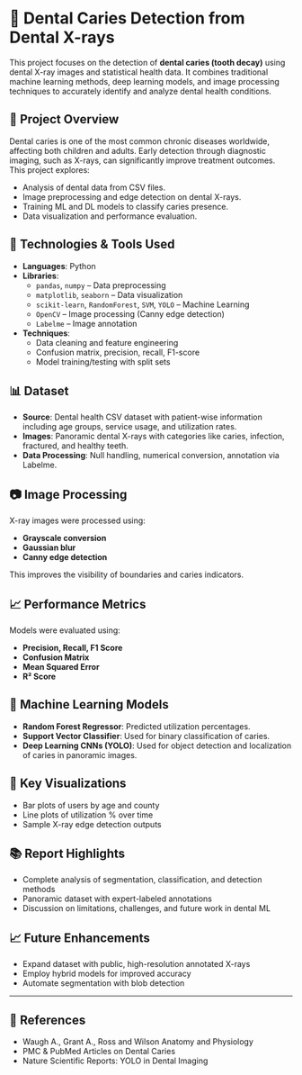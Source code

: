 # 🦷 Dental Caries Detection from Dental X-rays

This project focuses on the detection of **dental caries (tooth decay)** using dental X-ray images and statistical health data. It combines traditional machine learning methods, deep learning models, and image processing techniques to accurately identify and analyze dental health conditions.

## 📌 Project Overview

Dental caries is one of the most common chronic diseases worldwide, affecting both children and adults. Early detection through diagnostic imaging, such as X-rays, can significantly improve treatment outcomes. This project explores:
- Analysis of dental data from CSV files.
- Image preprocessing and edge detection on dental X-rays.
- Training ML and DL models to classify caries presence.
- Data visualization and performance evaluation.

## 🧪 Technologies & Tools Used

- **Languages**: Python
- **Libraries**:
  - `pandas`, `numpy` – Data preprocessing
  - `matplotlib`, `seaborn` – Data visualization
  - `scikit-learn`, `RandomForest`, `SVM`, `YOLO` – Machine Learning
  - `OpenCV` – Image processing (Canny edge detection)
  - `Labelme` – Image annotation
- **Techniques**:
  - Data cleaning and feature engineering
  - Confusion matrix, precision, recall, F1-score
  - Model training/testing with split sets

## 📊 Dataset

- **Source**: Dental health CSV dataset with patient-wise information including age groups, service usage, and utilization rates.
- **Images**: Panoramic dental X-rays with categories like caries, infection, fractured, and healthy teeth.
- **Data Processing**: Null handling, numerical conversion, annotation via Labelme.

## 📷 Image Processing

X-ray images were processed using:
- **Grayscale conversion**
- **Gaussian blur**
- **Canny edge detection**

This improves the visibility of boundaries and caries indicators.

## 📈 Performance Metrics

Models were evaluated using:
- **Precision, Recall, F1 Score**
- **Confusion Matrix**
- **Mean Squared Error**
- **R² Score**

## 🧠 Machine Learning Models

- **Random Forest Regressor**: Predicted utilization percentages.
- **Support Vector Classifier**: Used for binary classification of caries.
- **Deep Learning CNNs (YOLO)**: Used for object detection and localization of caries in panoramic images.

## 📍 Key Visualizations

- Bar plots of users by age and county
- Line plots of utilization % over time
- Sample X-ray edge detection outputs

## 📚 Report Highlights

- Complete analysis of segmentation, classification, and detection methods
- Panoramic dataset with expert-labeled annotations
- Discussion on limitations, challenges, and future work in dental ML

## 📈 Future Enhancements

- Expand dataset with public, high-resolution annotated X-rays
- Employ hybrid models for improved accuracy
- Automate segmentation with blob detection

---

## 📄 References

- Waugh A., Grant A., Ross and Wilson Anatomy and Physiology
- PMC & PubMed Articles on Dental Caries
- Nature Scientific Reports: YOLO in Dental Imaging

